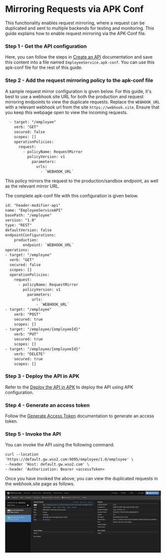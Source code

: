 # Mirroring Requests via APK Conf

This functionality enables request mirroring, where a request can be duplicated and sent to multiple backends for testing and monitoring. This guide explains how to enable request mirroring via the APK-Conf file.

### Step 1 - Get the API configuration

Here, you can follow the steps in [Create an API](../../../get-started/quick-start-guide.md) documentation and save this content into a file named `EmployeeService.apk-conf`. You can use this apk-conf file for the rest of this guide.

### Step 2 - Add the request mirroring policy to the apk-conf file

A sample request mirror configuration is given below.
For this guide, it's best to use a webhook.site URL for both the production and request mirroring endpoints to view the duplicate requests. Replace the `WEBHOOK_URL` with a relevant webhook url from the site `https://webhook.site`. Ensure that you keep this webpage open to view the incoming requests.

```
  - target: "/employee"
    verb: "GET"
    secured: false
    scopes: []
    operationPolicies:
      request:
        - policyName: RequestMirror
          policyVersion: v1
            parameters:
              urls:
                - `WEBHOOK_URL`
```

This policy mirrors the request to the production/sandbox endpoint, as well as the relevant mirror URL.

The complete apk-conf file with this configuration is given below.

```
id: "header-modifier-api"
name: "EmployeeServiceAPI"
basePath: "/employee"
version: "1.0"
type: "REST"
defaultVersion: false
endpointConfigurations:
    production:
        endpoint: `WEBHOOK_URL`
operations:
- target: "/employee"
  verb: "GET"
  secured: false
  scopes: []
  operationPolicies:
    request:
      - policyName: RequestMirror
        policyVersion: v1
          parameters:
            urls:
              - `WEBHOOK_URL`
- target: "/employee"
    verb: "POST"
    secured: true
    scopes: []
- target: "/employee/{employeeId}"
    verb: "PUT"
    secured: true
    scopes: []
- target: "/employee/{employeeId}"
    verb: "DELETE"
    secured: true
    scopes: []
```

### Step 3 - Deploy the API in APK

Refer to the [Deploy the API in APK](../../../get-started/quick-start-guide.md#deploy-the-api-in-apk) to deploy the API using APK configuration.

### Step 4 - Generate an access token

Follow the [Generate Access Token](../../../develop-and-deploy-api/security/generate-access-token.md) documentation to generate an access token.

### Step 5 - Invoke the API

You can invoke the API using the following command.

```
curl --location 'https://default.gw.wso2.com:9095/employee/1.0/employee' \
--header 'Host: default.gw.wso2.com' \
--header 'Authorization: Bearer <accessToken>
```

Once you have invoked the above, you can view the duplicated requests in the webhook.site page as follows.

[![Request Mirroring](../../../assets/img/api-management/api-policies/webhook-site-request-mirroring.png)](../../../assets/img/api-management/api-policies/webhook-site-request-mirroring.png)



